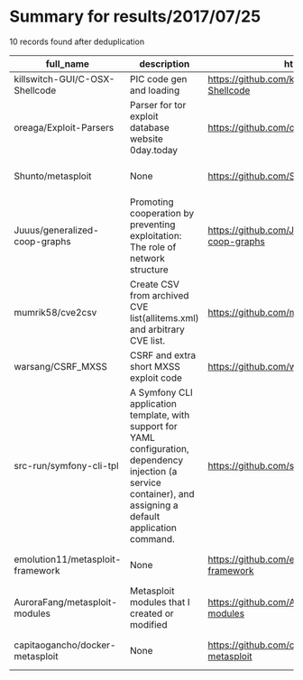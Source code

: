 
# Summary for results/2017/07/25
    
10 records found after deduplication

| full_name | description | html_url | matched_list | matched_count | pushed_at | size | stargazers_count | language | forks_count | vul_ids |
|----------------------------------|-------------------------------------------------------------------------------------------------------------------------------------------------------------------|-----------------------------------------------------|----------------------------------|-----------------|---------------------------|--------|--------------------|------------|---------------|-----------|
| killswitch-GUI/C-OSX-Shellcode | PIC code gen and loading | https://github.com/killswitch-GUI/C-OSX-Shellcode | ['shellcode'] | 1 | 2017-07-25 23:54:08+00:00 | 24 | 12 | Python | 1 | [] |
| oreaga/Exploit-Parsers | Parser for tor exploit database website 0day.today | https://github.com/oreaga/Exploit-Parsers | ['0day', 'exploit'] | 2 | 2017-07-25 14:18:21+00:00 | 34171 | 1 | Python | 0 | [] |
| Shunto/metasploit | None | https://github.com/Shunto/metasploit | ['metasploit module OR payload'] | 1 | 2017-07-25 06:00:15+00:00 | 4739 | 0 | PowerShell | 0 | [] |
| Juuus/generalized-coop-graphs | Promoting cooperation by preventing exploitation: The role of network structure | https://github.com/Juuus/generalized-coop-graphs | ['exploit'] | 1 | 2017-07-25 07:49:51+00:00 | 4 | 0 | Matlab | 0 | [] |
| mumrik58/cve2csv | Create CSV from archived CVE list(allitems.xml) and arbitrary CVE list. | https://github.com/mumrik58/cve2csv | ['cve-2'] | 1 | 2017-07-25 13:43:45+00:00 | 4 | 0 | Python | 0 | [] |
| warsang/CSRF_MXSS | CSRF and extra short MXSS exploit code | https://github.com/warsang/CSRF_MXSS | ['exploit'] | 1 | 2017-07-25 16:06:50+00:00 | 1 | 0 | HTML | 0 | [] |
| src-run/symfony-cli-tpl | A Symfony CLI application template, with support for YAML configuration, dependency injection (a service container), and assigning a default application command. | https://github.com/src-run/symfony-cli-tpl | ['command injection'] | 1 | 2017-07-25 17:08:47+00:00 | 22 | 0 | PHP | 0 | [] |
| emolution11/metasploit-framework | None | https://github.com/emolution11/metasploit-framework | ['metasploit module OR payload'] | 1 | 2017-07-25 21:47:39+00:00 | 0 | 0 | | 0 | [] |
| AuroraFang/metasploit-modules | Metasploit modules that I created or modified | https://github.com/AuroraFang/metasploit-modules | ['metasploit module OR payload'] | 1 | 2017-07-25 04:06:20+00:00 | 3 | 0 | Ruby | 0 | [] |
| capitaogancho/docker-metasploit | None | https://github.com/capitaogancho/docker-metasploit | ['metasploit module OR payload'] | 1 | 2017-07-25 23:19:09+00:00 | 2 | 0 | Shell | 0 | [] |

